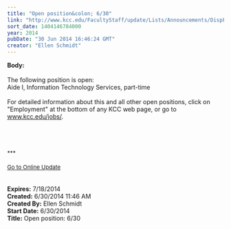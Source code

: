 ```yaml
---
title: "Open position&colon; 6/30"
link: "http://www.kcc.edu/FacultyStaff/update/Lists/Announcements/DispForm.aspx?ID=1554"
sort_date: 1404146784000
year: 2014
pubDate: "30 Jun 2014 16:46:24 GMT"
creator: "Ellen Schmidt"
---
```


<div><b>Body:</b> <div class="ExternalClassADCC6C886B9C471A8525A89A4A7BBCCA"><div> </div>
<div>The following position is open: <br />Aide I, Information Technology Services, part-time
<div> </div>
<div>For detailed information about this and all other open positions, click on &quot;Employment&quot; at the bottom of any KCC web page, or go to <a href="/jobs">www.kcc.edu/jobs/</a>.</div>
<div><br /> </div>
<div> </div>
<div><br /></div>
<div><font size="2">***</font></div>
<div><font size="2"></font> </div>
<div><font size="2"></font></div>
<div><font size="2"></font></div>
<div><font size="2"></font></div>
<div><font size="2"></font></div>
<div><font size="2"></font></div>
<div><font size="2"></font></div>
<div><font size="2"></font></div>
<div><font size="2"></font></div>
<div><a href="/FacultyStaff/update/Pages/dailyupdate.aspx"><font size="2">Go to Online Update</font></a></div></div>
<div> </div>
<div>
<div> </div></div></div></div>
<div><b>Expires:</b> 7/18/2014</div>
<div><b>Created:</b> 6/30/2014 11:46 AM</div>
<div><b>Created By:</b> Ellen Schmidt</div>
<div><b>Start Date:</b> 6/30/2014</div>
<div><b>Title:</b> Open position: 6/30</div>

